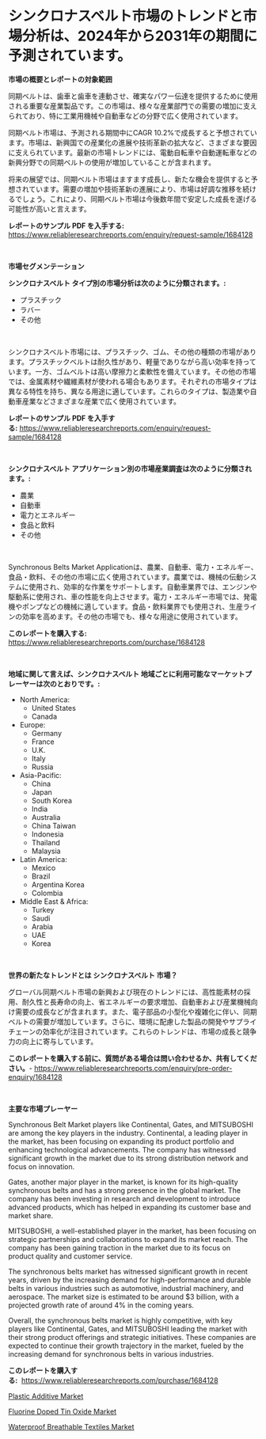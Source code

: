 <p><h1>シンクロナスベルト市場のトレンドと市場分析は、2024年から2031年の期間に予測されています。</h1></p><p><strong>市場の概要とレポートの対象範囲</strong></p>
<p><p>同期ベルトは、歯車と歯車を連動させ、確実なパワー伝達を提供するために使用される重要な産業製品です。この市場は、様々な産業部門での需要の増加に支えられており、特に工業用機械や自動車などの分野で広く使用されています。</p><p>同期ベルト市場は、予測される期間中にCAGR 10.2%で成長すると予想されています。市場は、新興国での産業化の進展や技術革新の拡大など、さまざまな要因に支えられています。最新の市場トレンドには、電動自転車や自動運転車などの新興分野での同期ベルトの使用が増加していることが含まれます。</p><p>将来の展望では、同期ベルト市場はますます成長し、新たな機会を提供すると予想されています。需要の増加や技術革新の進展により、市場は好調な推移を続けるでしょう。これにより、同期ベルト市場は今後数年間で安定した成長を遂げる可能性が高いと言えます。</p></p>
<p><strong>レポートのサンプル PDF を入手する:</strong> <a href="https://www.reliableresearchreports.com/enquiry/request-sample/1684128">https://www.reliableresearchreports.com/enquiry/request-sample/1684128</a></p>
<p>&nbsp;</p>
<p><strong>市場セグメンテーション</strong></p>
<p><strong>シンクロナスベルト タイプ別の市場分析は次のように分類されます。:</strong></p>
<p><ul><li>プラスチック</li><li>ラバー</li><li>その他</li></ul></p>
<p>&nbsp;</p>
<p><p>シンクロナスベルト市場には、プラスチック、ゴム、その他の種類の市場があります。プラスチックベルトは耐久性があり、軽量でありながら高い効率を持っています。一方、ゴムベルトは高い摩擦力と柔軟性を備えています。その他の市場では、金属素材や繊維素材が使われる場合もあります。それぞれの市場タイプは異なる特性を持ち、異なる用途に適しています。これらのタイプは、製造業や自動車産業などさまざまな産業で広く使用されています。</p></p>
<p><strong>レポートのサンプル PDF を入手する:</strong>&nbsp;<a href="https://www.reliableresearchreports.com/enquiry/request-sample/1684128">https://www.reliableresearchreports.com/enquiry/request-sample/1684128</a></p>
<p>&nbsp;</p>
<p><strong> シンクロナスベルト アプリケーション別の市場産業調査は次のように分類されます。:</strong></p>
<p><ul><li>農業</li><li>自動車</li><li>電力とエネルギー</li><li>食品と飲料</li><li>その他</li></ul></p>
<p>&nbsp;</p>
<p><p>Synchronous Belts Market Applicationは、農業、自動車、電力・エネルギー、食品・飲料、その他の市場に広く使用されています。農業では、機械の伝動システムに使用され、効率的な作業をサポートします。自動車業界では、エンジンや駆動系に使用され、車の性能を向上させます。電力・エネルギー市場では、発電機やポンプなどの機械に適しています。食品・飲料業界でも使用され、生産ラインの効率を高めます。その他の市場でも、様々な用途に使用されています。</p></p>
<p><strong>このレポートを購入する:</strong>&nbsp; <a href="https://www.reliableresearchreports.com/purchase/1684128">https://www.reliableresearchreports.com/purchase/1684128</a></p>
<p>&nbsp;</p>
<p><strong>地域に関して言えば、シンクロナスベルト 地域ごとに利用可能なマーケットプレーヤーは次のとおりです。:</strong></p>
<p><ul>
    <li>
        North America:
        <ul>
            <li>United States</li>
            <li>Canada</li>
        </ul>
    </li>
    <li>
        Europe:
        <ul>
            <li>Germany</li>
            <li>France</li>
            <li>U.K.</li>
            <li>Italy</li>
            <li>Russia</li>
        </ul>
    </li>
    <li>
        Asia-Pacific:
        <ul>
            <li>China</li>
            <li>Japan</li>
            <li>South Korea</li>
            <li>India</li>
            <li>Australia</li>
            <li>China Taiwan</li>
            <li>Indonesia</li>
            <li>Thailand</li>
            <li>Malaysia</li>
        </ul>
    </li>
    <li>
        Latin America:
        <ul>
            <li>Mexico</li>
            <li>Brazil</li>
            <li>Argentina Korea</li>
            <li>Colombia</li>
        </ul>
    </li>
    <li>
        Middle East & Africa:
        <ul>
            <li>Turkey</li>
            <li>Saudi</li>
            <li>Arabia</li>
            <li>UAE</li>
            <li>Korea</li>
        </ul>
    </li>
    </ul></p>
<p>&nbsp;</p>
<p><strong>世界の新たなトレンドとは シンクロナスベルト 市場？</strong></p>
<p><p>グローバル同期ベルト市場の新興および現在のトレンドには、高性能素材の採用、耐久性と長寿命の向上、省エネルギーの要求増加、自動車および産業機械向け需要の成長などが含まれます。また、電子部品の小型化や複雑化に伴い、同期ベルトの需要が増加しています。さらに、環境に配慮した製品の開発やサプライチェーンの効率化が注目されています。これらのトレンドは、市場の成長と競争力の向上に寄与しています。</p></p>
<p><strong>このレポートを購入する前に、質問がある場合は問い合わせるか、共有してください。</strong>- <a href="https://www.reliableresearchreports.com/enquiry/pre-order-enquiry/1684128">https://www.reliableresearchreports.com/enquiry/pre-order-enquiry/1684128</a></p>
<p>&nbsp;</p>
<p><strong>主要な市場プレーヤー</strong></p>
<p><p>Synchronous Belt Market players like Continental, Gates, and MITSUBOSHI are among the key players in the industry. Continental, a leading player in the market, has been focusing on expanding its product portfolio and enhancing technological advancements. The company has witnessed significant growth in the market due to its strong distribution network and focus on innovation.</p><p>Gates, another major player in the market, is known for its high-quality synchronous belts and has a strong presence in the global market. The company has been investing in research and development to introduce advanced products, which has helped in expanding its customer base and market share.</p><p>MITSUBOSHI, a well-established player in the market, has been focusing on strategic partnerships and collaborations to expand its market reach. The company has been gaining traction in the market due to its focus on product quality and customer service.</p><p>The synchronous belts market has witnessed significant growth in recent years, driven by the increasing demand for high-performance and durable belts in various industries such as automotive, industrial machinery, and aerospace. The market size is estimated to be around $3 billion, with a projected growth rate of around 4% in the coming years.</p><p>Overall, the synchronous belts market is highly competitive, with key players like Continental, Gates, and MITSUBOSHI leading the market with their strong product offerings and strategic initiatives. These companies are expected to continue their growth trajectory in the market, fueled by the increasing demand for synchronous belts in various industries.</p></p>
<p><strong>このレポートを購入する:</strong>&nbsp;&nbsp;<a href="https://www.reliableresearchreports.com/purchase/1684128">https://www.reliableresearchreports.com/purchase/1684128</a></p>
<p><p><a href="https://github.com/bmorecock/Market-Research-Report-List-2/blob/main/plastic-additive-market.md">Plastic Additive Market</a></p><p><a href="https://github.com/yemakinde/Market-Research-Report-List-1/blob/main/fluorine-doped-tin-oxide-market.md">Fluorine Doped Tin Oxide Market</a></p><p><a href="https://github.com/jsmusil/Market-Research-Report-List-2/blob/main/waterproof-breathable-textiles-market.md">Waterproof Breathable Textiles Market</a></p></p>